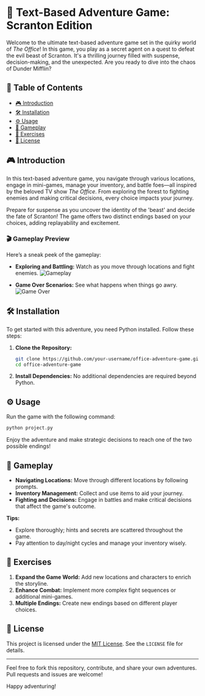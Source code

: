 # 📜 Text-Based Adventure Game: Scranton Edition

Welcome to the ultimate text-based adventure game set in the quirky world of *The Office*! In this game, you play as a secret agent on a quest to defeat the evil beast of Scranton. It's a thrilling journey filled with suspense, decision-making, and the unexpected. Are you ready to dive into the chaos of Dunder Mifflin?

## 🌟 Table of Contents

- [🎮 Introduction](#introduction)
- [🛠 Installation](#installation)
- [⚙️ Usage](#usage)
- [📜 Gameplay](#gameplay)
- [📝 Exercises](#exercises)
- [📜 License](#license)

## 🎮 Introduction

In this text-based adventure game, you navigate through various locations, engage in mini-games, manage your inventory, and battle foes—all inspired by the beloved TV show *The Office*. From exploring the forest to fighting enemies and making critical decisions, every choice impacts your journey. 

Prepare for suspense as you uncover the identity of the 'beast' and decide the fate of Scranton! The game offers two distinct endings based on your choices, adding replayability and excitement.

### 🎬 Gameplay Preview

Here’s a sneak peek of the gameplay:
- **Exploring and Battling:** Watch as you move through locations and fight enemies.
  ![Gameplay](media/snake-gameplay-1.gif)

- **Game Over Scenarios:** See what happens when things go awry.
  ![Game Over](media/snake-gameplay-2.gif)

## 🛠 Installation

To get started with this adventure, you need Python installed. Follow these steps:

1. **Clone the Repository:**
   ```sh
   git clone https://github.com/your-username/office-adventure-game.git
   cd office-adventure-game
   ```

2. **Install Dependencies:**
   No additional dependencies are required beyond Python.

## ⚙️ Usage

Run the game with the following command:
```sh
python project.py
```
Enjoy the adventure and make strategic decisions to reach one of the two possible endings!

## 📜 Gameplay

- **Navigating Locations:** Move through different locations by following prompts.
- **Inventory Management:** Collect and use items to aid your journey.
- **Fighting and Decisions:** Engage in battles and make critical decisions that affect the game's outcome.

**Tips:**
- Explore thoroughly; hints and secrets are scattered throughout the game.
- Pay attention to day/night cycles and manage your inventory wisely.

## 📝 Exercises

1. **Expand the Game World:** Add new locations and characters to enrich the storyline.
2. **Enhance Combat:** Implement more complex fight sequences or additional mini-games.
3. **Multiple Endings:** Create new endings based on different player choices.

## 📜 License

This project is licensed under the [MIT License](LICENSE). See the `LICENSE` file for details.

---

Feel free to fork this repository, contribute, and share your own adventures. Pull requests and issues are welcome!

Happy adventuring!
```
